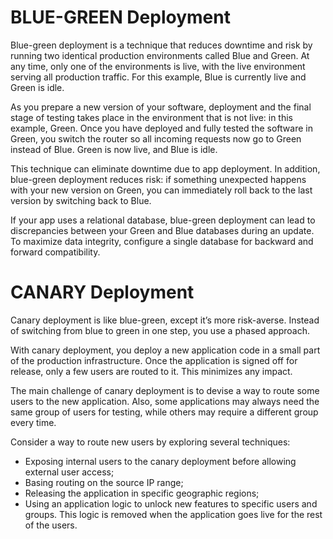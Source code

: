 # BLUE-GREEN Deployment

Blue-green deployment is a technique that reduces downtime and risk by running two identical production environments called Blue and Green.
At any time, only one of the environments is live, with the live environment serving all production traffic. For this example, Blue is currently live and Green is idle.

As you prepare a new version of your software, deployment and the final stage of testing takes place in the environment that is not live: in this example, Green. Once you have deployed and fully tested the software in Green, you switch the router so all incoming requests now go to Green instead of Blue. Green is now live, and Blue is idle.

This technique can eliminate downtime due to app deployment. In addition, blue-green deployment reduces risk: if something unexpected happens with your new version on Green, you can immediately roll back to the last version by switching back to Blue.

If your app uses a relational database, blue-green deployment can lead to discrepancies between your Green and Blue databases during an update. To maximize data integrity, configure a single database for backward and forward compatibility.

# CANARY Deployment

Canary deployment is like blue-green, except it’s more risk-averse. Instead of switching from blue to green in one step, you use a phased approach.

With canary deployment, you deploy a new application code in a small part of the production infrastructure. Once the application is signed off for release, only a few users are routed to it. This minimizes any impact.

The main challenge of canary deployment is to devise a way to route some users to the new application. Also, some applications may always need the same group of users for testing, while others may require a different group every time.

Consider a way to route new users by exploring several techniques:

 * Exposing internal users to the canary deployment before allowing external user access;
 * Basing routing on the source IP range;
 * Releasing the application in specific geographic regions;
 * Using an application logic to unlock new features to specific users and groups. This logic is removed when the application goes live for the rest of the users.
